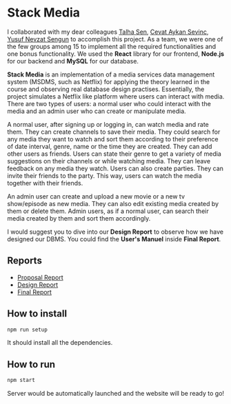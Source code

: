 # Stack Media

I collaborated with my dear colleagues [Talha Sen](https://github.com/talhasen123 "Talha's Github"), [Cevat Aykan Sevinc](https://github.com/cevataykans "Cevat's Github"), [Yusuf Nevzat Sengun](https://github.com/ynsengun "Yusuf's Github") to accomplish this project. As a team, we were one of the few groups among 15 to implement all the required functionalities and one bonus functionality. We used the **React** library for our frontend, **Node.js** for our backend and **MySQL** for our database.

**Stack Media** is an implementation of a media services data management system (MSDMS, such as Netflix) for applying the theory learned in the course and observing real database design practises. Essentially, the project simulates a Netflix like platform where users can interact with media. There are two types of users: a normal user who could interact with the media and an admin user who can create or manipulate media.

A normal user, after signing up or logging in, can watch media and rate them. They can create channels to save their media. They could search for any media they want to watch and sort them according to their preference of date interval, genre, name or the time they are created. They can add other users as friends. Users can state their genre to get a variety of media suggestions on their channels or while watching media. They can leave feedback on any media they watch. Users can also create parties. They can invite their friends to the party. This way, users can watch the media together with their friends.

An admin user can create and upload a new movie or a new tv show/episode as new media. They can also edit existing media created by them or delete them. Admin users, as if a normal user, can search their media created by them and sort them accordingly.

I would suggest you to dive into our **Design Report** to observe how we have designed our DBMS. You could find the **User's Manuel** inside **Final Report**.

## Reports

* [Proposal Report](https://docs.google.com/document/d/1YKSLNEJh3Id7o9RNbmQU_o08PUxBJzC2IzhkB1JRdsg/edit?usp=sharing)
* [Design Report](https://docs.google.com/document/d/1mm-Ebh5BdCNxNBv6mmtWWuYigF31PSd0lQpefB0xR0w/edit?usp=sharing)
* [Final Report](https://docs.google.com/document/d/11fPr1L_e6Lt1KPPkPYjzcZpIJl7HNQqmtoOlRtE7E2M/edit?usp=sharing)

## How to install

```bash
npm run setup
```
It should install all the dependencies.

## How to run

```bash
npm start
```

Server would be automatically launched and the website will be ready to go!
